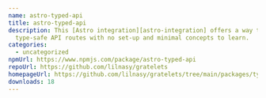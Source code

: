 ```yaml
---
name: astro-typed-api
title: astro-typed-api
description: This [Astro integration][astro-integration] offers a way to create
  type-safe API routes with no set-up and minimal concepts to learn.
categories:
  - uncategorized
npmUrl: https://www.npmjs.com/package/astro-typed-api
repoUrl: https://github.com/lilnasy/gratelets
homepageUrl: https://github.com/lilnasy/gratelets/tree/main/packages/typed-api
downloads: 18
---
```

